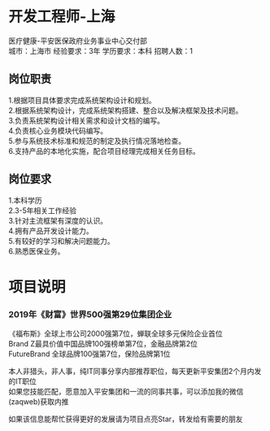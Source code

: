 # 开发工程师-上海
医疗健康-平安医保政府业务事业中心交付部  
城市：上海市 经验要求：3年 学历要求：本科  招聘人数：1

## 岗位职责
1.根据项目具体要求完成系统架构设计和规划。   
2.根据系统架构设计，完成系统架构搭建、整合以及解决框架及技术问题。   
3.负责系统架构设计相关需求和设计文档的编写。   
4.负责核心业务模块代码编写。   
5.参与系统技术标准和规范的制定及执行情况落地检查。   
6.支持产品的本地化实施，配合项目经理完成相关任务目标。

## 岗位要求
1.本科学历   
2.3-5年相关工作经验   
3.针对主流框架有深度的认识。   
4.拥有产品开发设计能力。   
5.有较好的学习和解决问题能力。   
6.熟悉医保业务。

# 项目说明

### 2019年《财富》世界500强第29位集团企业
《福布斯》全球上市公司2000强第7位，蝉联全球多元保险企业首位  
Brand Z最具价值中国品牌100强榜单第7位，金融品牌第2位  
FutureBrand 全球品牌100强第7位，保险品牌第1位

本人非猎头，非人事，纯IT同事分享内部推荐职位，每天更新平安集团2个月内发的IT职位  
如果您技能匹配，愿意加入平安集团和一流的同事共事，可以添加我的微信(zaqweb)获取内推 

如果该信息能帮忙获得更好的发展请为项目点亮Star，转发给有需要的朋友




